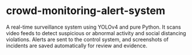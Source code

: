 # crowd-monitoring-alert-system
A real-time surveillance system using YOLOv4 and pure Python. It scans video feeds to detect suspicious or abnormal activity and social distancing violations. Alerts are sent to the control system, and screenshots of incidents are saved automatically for review and evidence.
